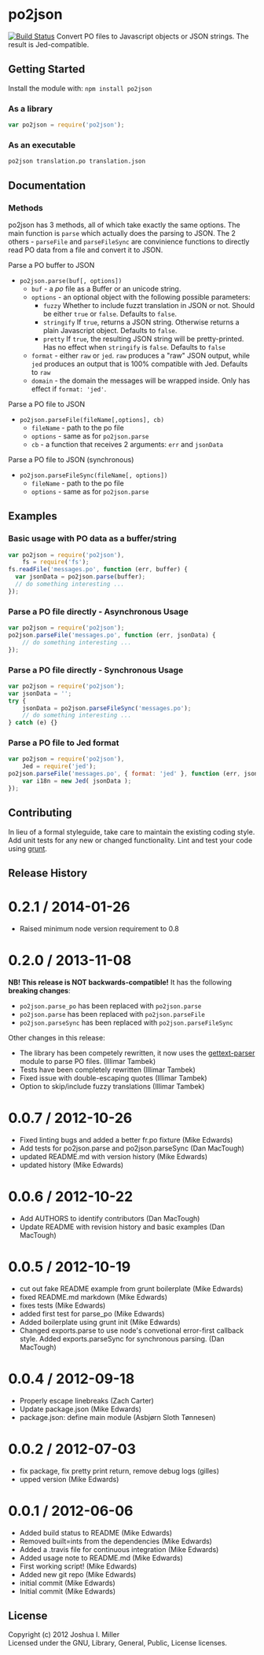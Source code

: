 # po2json

[![Build Status](https://secure.travis-ci.org/mikeedwards/po2json.png?branch=master)](http://travis-ci.org/mikeedwards/po2json)
Convert PO files to Javascript objects or JSON strings. The result is Jed-compatible.

## Getting Started
Install the module with: `npm install po2json`

### As a library
```javascript
var po2json = require('po2json');
```

### As an executable
```po2json translation.po translation.json```

## Documentation

### Methods

po2json has 3 methods, all of which take exactly the same options. The main function is `parse` which actually does the parsing to JSON. The 2 others - `parseFile` and `parseFileSync` are convinience functions to directly read PO data from a file and convert it to JSON.

Parse a PO buffer to JSON

* `po2json.parse(buf[, options])`
	* `buf` - a _po_ file as a Buffer or an unicode string.
	* `options` - an optional object with the following possible parameters:
		* `fuzzy` Whether to include fuzzt translation in JSON or not. Should be either 		`true` or `false`. Defaults to `false`.
		* `stringify` If `true`, returns a JSON string. Otherwise returns a plain 		Javascript object. Defaults to `false`.
		* `pretty` If `true`, the resulting JSON string will be pretty-printed. Has no 		effect when `stringify` is `false`. Defaults to `false`
    * `format` - either `raw` or `jed`. `raw` produces a "raw" JSON output, while `jed` produces an output that is 100% compatible with Jed. Defaults to `raw`
    * `domain` - the domain the messages will be wrapped inside. Only has effect if `format: 'jed'`.

Parse a PO file to JSON

* `po2json.parseFile(fileName[,options], cb)`
	* `fileName` - path to the po file
	* `options` - same as for `po2json.parse`
	* `cb` - a function that receives 2 arguments: `err` and `jsonData`

Parse a PO file to JSON (synchronous)

* `po2json.parseFileSync(fileName[, options])`
	* `fileName` - path to the po file
	* `options` - same as for `po2json.parse`


## Examples

### Basic usage with PO data as a buffer/string
```javascript
var po2json = require('po2json'),
    fs = require('fs');
fs.readFile('messages.po', function (err, buffer) {
  var jsonData = po2json.parse(buffer);
  // do something interesting ...
});
```

### Parse a PO file directly - Asynchronous Usage
```javascript
var po2json = require('po2json');
po2json.parseFile('messages.po', function (err, jsonData) {
    // do something interesting ...
});
```

### Parse a PO file directly - Synchronous Usage
```javascript
var po2json = require('po2json');
var jsonData = '';
try {
    jsonData = po2json.parseFileSync('messages.po');
    // do something interesting ...
} catch (e) {}
```

### Parse a PO file to Jed format
```javascript
var po2json = require('po2json'),
    Jed = require('jed');
po2json.parseFile('messages.po', { format: 'jed' }, function (err, jsonData) {
    var i18n = new Jed( jsonData );
});
```

## Contributing
In lieu of a formal styleguide, take care to maintain the existing coding style. Add unit tests for any new or changed functionality. Lint and test your code using [grunt](https://github.com/gruntjs/grunt).

## Release History

0.2.1 / 2014-01-26
==================

 * Raised minimum node version requirement to 0.8 

0.2.0 / 2013-11-08
==================

**NB! This release is NOT backwards-compatible!** It has the following **breaking changes**:

 * `po2json.parse_po` has been replaced with `po2json.parse`
 * `po2json.parse` has been replaced with `po2json.parseFile`
 * `po2json.parseSync` has been replaced with `po2json.parseFileSync`
 
Other changes in this release:

  * The library has been competely rewritten, it now uses the [gettext-parser](https://github.com/andris9/gettext-parser) module to parse PO files. (Illimar Tambek)
  * Tests have been completely rewritten (Illimar Tambek)
  * Fixed issue with double-escaping quotes (Illimar Tambek)
  * Option to skip/include fuzzy translations (Illimar Tambek)

0.0.7 / 2012-10-26 
==================

  * Fixed linting bugs and added a better fr.po fixture (Mike Edwards)
  * Add tests for po2json.parse and po2json.parseSync (Dan MacTough)
  * updated README.md with version history (Mike Edwards)
  * updated history (Mike Edwards)

0.0.6 / 2012-10-22 
==================

  * Add AUTHORS to identify contributors (Dan MacTough)
  * Update README with revision history and basic examples (Dan MacTough)

0.0.5 / 2012-10-19
==================

  * cut out fake README example from grunt boilerplate (Mike Edwards)
  * fixed README.md markdown (Mike Edwards)
  * fixes tests (Mike Edwards)
  * added first test for parse_po (Mike Edwards)
  * Added boilerplate using grunt init (Mike Edwards)
  * Changed exports.parse to use node's convetional error-first callback style. Added exports.parseSync for synchronous parsing. (Dan MacTough)

0.0.4 / 2012-09-18
==================

  * Properly escape linebreaks (Zach Carter)
  * Update package.json (Mike Edwards)
  * package.json: define main module (Asbjørn Sloth Tønnesen)

0.0.2 / 2012-07-03
==================

  * fix package, fix pretty print return, remove debug logs (gilles)
  * upped version (Mike Edwards)

0.0.1 / 2012-06-06
==================

  * Added build status to README (Mike Edwards)
  * Removed built=ints from the dependencies (Mike Edwards)
  * Added a .travis file for continuous integration (Mike Edwards)
  * Added usage note to README.md (Mike Edwards)
  * First working script! (Mike Edwards)
  * Added new git repo (Mike Edwards)
  * initial commit (Mike Edwards)
  * Initial commit (Mike Edwards)

## License
Copyright (c) 2012 Joshua I. Miller  
Licensed under the GNU, Library, General, Public, License licenses.

